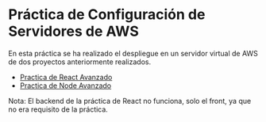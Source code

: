 # Práctica de Configuración de Servidores de AWS
En esta práctica se ha realizado el despliegue en un servidor virtual de AWS de dos proyectos anteriormente realizados.


- [Practica de React Avanzado](http://ec2-44-212-6-93.compute-1.amazonaws.com/)
- [Practica de Node Avanzado](http://44.212.6.93)

Nota: El backend de la práctica de React no funciona, solo el front, ya que no era requisito de la práctica.
